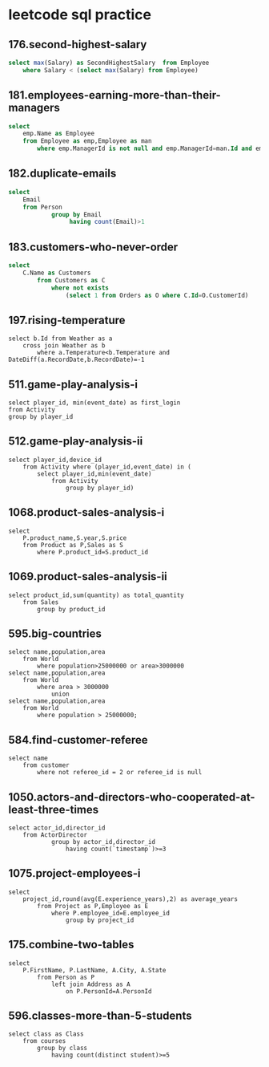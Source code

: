 # leetcode sql practice
## 176.second-highest-salary

``` sql
select max(Salary) as SecondHighestSalary  from Employee
    where Salary < (select max(Salary) from Employee)
```
## 181.employees-earning-more-than-their-managers

``` sql
select 
    emp.Name as Employee
    from Employee as emp,Employee as man
        where emp.ManagerId is not null and emp.ManagerId=man.Id and emp.Salary>man.Salary
```

## 182.duplicate-emails

``` sql 
select 
    Email
    from Person 
            group by Email
                 having count(Email)>1
```

## 183.customers-who-never-order

``` sql
select 
    C.Name as Customers
        from Customers as C
            where not exists 
                (select 1 from Orders as O where C.Id=O.CustomerId)
```

## 197.rising-temperature
``` mysql
select b.Id from Weather as a
    cross join Weather as b
        where a.Temperature<b.Temperature and DateDiff(a.RecordDate,b.RecordDate)=-1
```

## 511.game-play-analysis-i
``` mysql
select player_id, min(event_date) as first_login 
from Activity
group by player_id
```

## 512.game-play-analysis-ii
```mysql 
select player_id,device_id
    from Activity where (player_id,event_date) in (
        select player_id,min(event_date) 
            from Activity 
                group by player_id) 
```

## 1068.product-sales-analysis-i
```mysql
select 
    P.product_name,S.year,S.price
    from Product as P,Sales as S
        where P.product_id=S.product_id
```

## 1069.product-sales-analysis-ii
```mysql
select product_id,sum(quantity) as total_quantity 
    from Sales
        group by product_id
```

## 595.big-countries
```mysql
select name,population,area 
    from World
        where population>25000000 or area>3000000 
select name,population,area 
    from World
        where area > 3000000
            union
select name,population,area 
    from World
        where population > 25000000;
```

## 584.find-customer-referee
```mysql
select name 
    from customer 
        where not referee_id = 2 or referee_id is null
```

## 1050.actors-and-directors-who-cooperated-at-least-three-times
```mysql
select actor_id,director_id
    from ActorDirector
            group by actor_id,director_id
                having count(`timestamp`)>=3
```

## 1075.project-employees-i
```mysql
select
    project_id,round(avg(E.experience_years),2) as average_years 
        from Project as P,Employee as E
            where P.employee_id=E.employee_id
                group by project_id
```

## 175.combine-two-tables
```
select 
    P.FirstName, P.LastName, A.City, A.State
        from Person as P 
            left join Address as A
                on P.PersonId=A.PersonId
```

## 596.classes-more-than-5-students
```mysql
select class as Class
    from courses
        group by class 
            having count(distinct student)>=5
```
